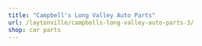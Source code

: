 ```yaml
---
title: "Campbell's Long Valley Auto Parts"
url: /laytonville/campbells-long-valley-auto-parts-3/
shop: car parts
---
```

